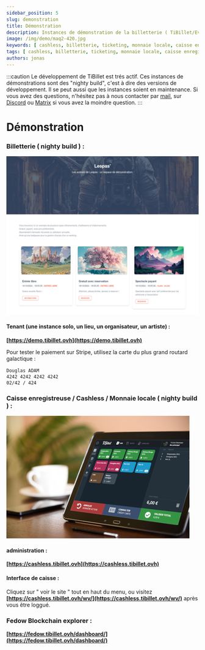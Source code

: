 ```yaml
---
sidebar_position: 5
slug: demonstration
title: Démonstration
description: Instances de démonstration de la billetterie ( TiBillet/Event ) et de la caisse enregistreuse ( TiBillet/LaBoutik ) qui accepte les paiements en monnaie locale et/ou en cashless, et qui permet de gérer les commandes de buvette et de restauration.
image: /img/demo/maq2-420.jpg
keywords: [ cashless, billetterie, ticketing, monnaie locale, caisse enregistreuse, démonstration, festival, tiers-lieux ]
tags: [ cashless, billetterie, ticketing, monnaie locale, caisse enregistreuse, démonstration, festival, tiers-lieux ]
authors: jonas
---
```


:::caution
Le développement de TiBillet est trés actif. Ces instances de démonstrations sont des "nighty build", c'est à dire des
versions de développement. Il se peut aussi que les instances soient en maintenance. Si vous avez des questions,
n'hésitez pas à nous contacter par [mail](mailto:contact@tibillet.re), sur [Discord](https://discord.gg/ecb5jtP7vY) ou [Matrix](https://matrix.to/#/#tibillet:tiers-lieux.org) si
vous avez la moindre question.
:::

# Démonstration

### Billetterie ( nighty build ) :

![BilletDemo1.jpg](/img/demo/BilletDemo1.jpg)


#### Tenant (une instance solo, un lieu, un organisateur, un artiste) :

**[https://demo.tibillet.ovh](https://demo.tibillet.ovh)**

Pour tester le paiement sur Stripe, utilisez la carte du plus grand routard galactique :

    Douglas ADAM        
    4242 4242 4242 4242 
    02/42 / 424

### Caisse enregistreuse / Cashless / Monnaie locale ( nighty build ) :

![maq2-420.jpg](/img/demo/maq2-420.jpg)

#### administration :

**[https://cashless.tibillet.ovh](https://cashless.tibillet.ovh)**

#### Interface de caisse :

Cliquez sur " voir le site " tout en haut du menu, ou visitez
**[https://cashless.tibillet.ovh/wv/](https://cashless.tibillet.ovh/wv/)** après vous être loggué.

### Fedow Blockchain explorer :

**[https://fedow.tibillet.ovh/dashboard/](https://fedow.tibillet.ovh/dashboard/)**
